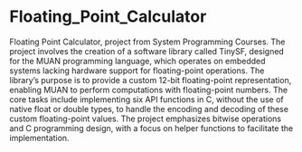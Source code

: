 # Floating_Point_Calculator
Floating Point Calculator, project from System Programming Courses. The project involves the creation of a software library called TinySF, designed for the MUAN programming language, which operates on embedded systems lacking hardware support for floating-point operations. The library’s purpose is to provide a custom 12-bit floating-point representation, enabling MUAN to perform computations with floating-point numbers. The core tasks include implementing six API functions in C, without the use of native float or double types, to handle the encoding and decoding of these custom floating-point values. The project emphasizes bitwise operations and C programming design, with a focus on helper functions to facilitate the implementation.
